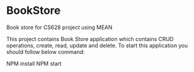 # BookStore
Book store for CS628 project using MEAN

This project contains Book Store application which contains CRUD operations, create, read, update and delete.
To start this application you should follow below command:

NPM install
NPM start
